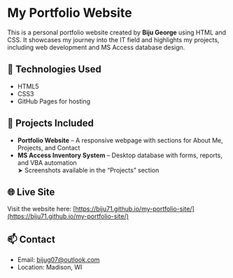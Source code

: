 # My Portfolio Website

This is a personal portfolio website created by **Biju George** using HTML and CSS. It showcases my journey into the IT field and highlights my projects, including web development and MS Access database design.

## 🔧 Technologies Used
- HTML5
- CSS3
- GitHub Pages for hosting

## 📂 Projects Included
- **Portfolio Website** – A responsive webpage with sections for About Me, Projects, and Contact
- **MS Access Inventory System** – Desktop database with forms, reports, and VBA automation  
  ➤ Screenshots available in the “Projects” section

## 🌐 Live Site
Visit the website here: [https://biju71.github.io/my-portfolio-site/](https://biju71.github.io/my-portfolio-site/)

## 📫 Contact
- Email: bijug07@outlook.com
- Location: Madison, WI
